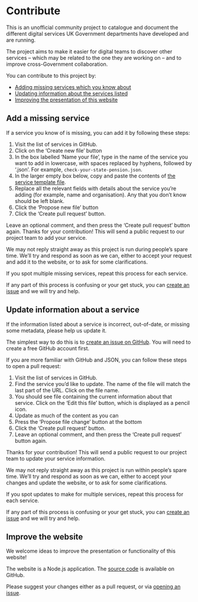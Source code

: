 # Contribute

This is an unofficial community project to catalogue and document the different digital services UK Government departments have developed and are running.

The project aims to make it easier for digital teams to discover other services – which may be related to the one they are working on – and to improve cross-Government collaboration.

You can contribute to this project by:

- [Adding missing services which you know about](#add-a-missing-service)
- [Updating information about the services listed](#update-information-about-a-service)
- [Improving the presentation of this website](#improve-the-website)

## Add a missing service

If a service you know of is missing, you can add it by following these steps:

1. Visit the list of services in GitHub.
2. Click on the ‘Create new file’ button
3. In the box labelled ‘Name your file’, type in the name of the service you want to add in lowercase, with spaces replaced by hyphens, followed by ‘.json’. For example, `check-your-state-pension.json`.
4. In the larger empty box below, copy and paste the contents of [the service template file](https://raw.githubusercontent.com/x-govuk/govuk-services/main/data/services/_template.json).
5. Replace all the relevant fields with details about the service you’re adding (for example, name and organisation). Any that you don’t know should be left blank.
6. Click the ‘Propose new file’ button
7. Click the ‘Create pull request’ button.

Leave an optional comment, and then press the ‘Create pull request’ button again.
Thanks for your contribution! This will send a public request to our project team to add your service.

We may not reply straight away as this project is run during people’s spare time. We’ll try and respond as soon as we can, either to accept your request and add it to the website, or to ask for some clarifications.

If you spot multiple missing services, repeat this process for each service.

If any part of this process is confusing or your get stuck, you can [create an issue](https://github.com/x-govuk/govuk-services-list/issues) and we will try and help.

## Update information about a service

If the information listed about a service is incorrect, out-of-date, or missing some metadata, please help us update it.

The simplest way to do this is to [create an issue on GitHub](https://github.com/x-govuk/govuk-services-list/issues). You will need to create a free GitHub account first.

If you are more familiar with GitHub and JSON, you can follow these steps to open a pull request:

1. Visit the list of services in GitHub.
2. Find the service you’d like to update. The name of the file will match the last part of the URL. Click on the file name.
3. You should see file containing the current information about that service. Click on the ‘Edit this file’ button, which is displayed as a pencil icon.
4. Update as much of the content as you can
5. Press the ‘Propose file change’ button at the bottom
6. Click the ‘Create pull request’ button.
7. Leave an optional comment, and then press the ‘Create pull request’ button again.

Thanks for your contribution! This will send a public request to our project team to update your service information.

We may not reply straight away as this project is run within people’s spare time. We’ll try and respond as soon as we can, either to accept your changes and update the website, or to ask for some clarifications.

If you spot updates to make for multiple services, repeat this process for each service.

If any part of this process is confusing or your get stuck, you can [create an issue](https://github.com/x-govuk/govuk-services-list/issues) and we will try and help.

## Improve the website

We welcome ideas to improve the presentation or functionality of this website!

The website is a Node.js application. The [source code](https://github.com/x-govuk/govuk-services-list) is available on GitHub.

Please suggest your changes either as a pull request, or via [opening an issue](https://github.com/x-govuk/govuk-services-list/issues).
